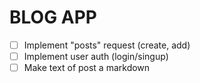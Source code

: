 # BLOG APP

- [ ] Implement "posts" request (create, add)
- [ ] Implement user auth (login/singup)
- [ ] Make text of post a markdown
